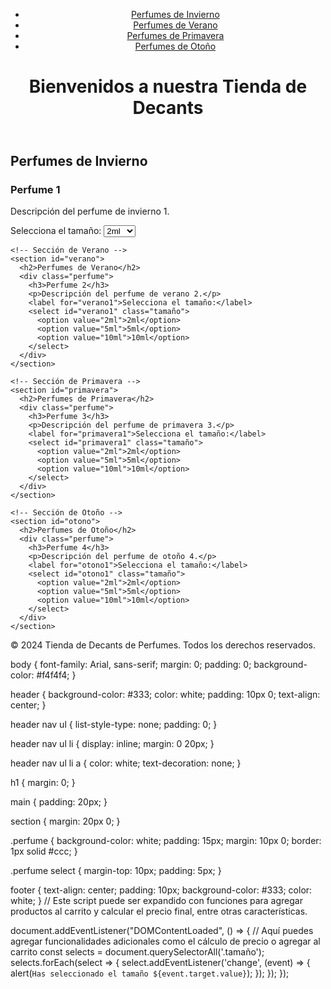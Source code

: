 <!DOCTYPE html>
<html lang="es">
<head>
  <meta charset="UTF-8">
  <meta name="viewport" content="width=device-width, initial-scale=1.0">
  <title>Tienda de Decants de Perfumes</title>
  <link rel="stylesheet" href="styles.css">
  <script src="scripts.js" defer></script>
</head>
<body>
  <header>
    <nav>
      <ul>
        <li><a href="#invierno">Perfumes de Invierno</a></li>
        <li><a href="#verano">Perfumes de Verano</a></li>
        <li><a href="#primavera">Perfumes de Primavera</a></li>
        <li><a href="#otono">Perfumes de Otoño</a></li>
      </ul>
    </nav>
    <h1>Bienvenidos a nuestra Tienda de Decants</h1>
  </header>

  <main>
    <!-- Sección de Invierno -->
    <section id="invierno">
      <h2>Perfumes de Invierno</h2>
      <div class="perfume">
        <h3>Perfume 1</h3>
        <p>Descripción del perfume de invierno 1.</p>
        <label for="invierno1">Selecciona el tamaño:</label>
        <select id="invierno1" class="tamaño">
          <option value="2ml">2ml</option>
          <option value="5ml">5ml</option>
          <option value="10ml">10ml</option>
        </select>
      </div>
    </section>

    <!-- Sección de Verano -->
    <section id="verano">
      <h2>Perfumes de Verano</h2>
      <div class="perfume">
        <h3>Perfume 2</h3>
        <p>Descripción del perfume de verano 2.</p>
        <label for="verano1">Selecciona el tamaño:</label>
        <select id="verano1" class="tamaño">
          <option value="2ml">2ml</option>
          <option value="5ml">5ml</option>
          <option value="10ml">10ml</option>
        </select>
      </div>
    </section>

    <!-- Sección de Primavera -->
    <section id="primavera">
      <h2>Perfumes de Primavera</h2>
      <div class="perfume">
        <h3>Perfume 3</h3>
        <p>Descripción del perfume de primavera 3.</p>
        <label for="primavera1">Selecciona el tamaño:</label>
        <select id="primavera1" class="tamaño">
          <option value="2ml">2ml</option>
          <option value="5ml">5ml</option>
          <option value="10ml">10ml</option>
        </select>
      </div>
    </section>

    <!-- Sección de Otoño -->
    <section id="otono">
      <h2>Perfumes de Otoño</h2>
      <div class="perfume">
        <h3>Perfume 4</h3>
        <p>Descripción del perfume de otoño 4.</p>
        <label for="otono1">Selecciona el tamaño:</label>
        <select id="otono1" class="tamaño">
          <option value="2ml">2ml</option>
          <option value="5ml">5ml</option>
          <option value="10ml">10ml</option>
        </select>
      </div>
    </section>

  </main>

  <footer>
    <p>&copy; 2024 Tienda de Decants de Perfumes. Todos los derechos reservados.</p>
  </footer>
</body>
</html>
body {
  font-family: Arial, sans-serif;
  margin: 0;
  padding: 0;
  background-color: #f4f4f4;
}

header {
  background-color: #333;
  color: white;
  padding: 10px 0;
  text-align: center;
}

header nav ul {
  list-style-type: none;
  padding: 0;
}

header nav ul li {
  display: inline;
  margin: 0 20px;
}

header nav ul li a {
  color: white;
  text-decoration: none;
}

h1 {
  margin: 0;
}

main {
  padding: 20px;
}

section {
  margin: 20px 0;
}

.perfume {
  background-color: white;
  padding: 15px;
  margin: 10px 0;
  border: 1px solid #ccc;
}

.perfume select {
  margin-top: 10px;
  padding: 5px;
}

footer {
  text-align: center;
  padding: 10px;
  background-color: #333;
  color: white;
}
// Este script puede ser expandido con funciones para agregar productos al carrito y calcular el precio final, entre otras características.

document.addEventListener("DOMContentLoaded", () => {
  // Aquí puedes agregar funcionalidades adicionales como el cálculo de precio o agregar al carrito
  const selects = document.querySelectorAll('.tamaño');
  selects.forEach(select => {
    select.addEventListener('change', (event) => {
      alert(`Has seleccionado el tamaño ${event.target.value}`);
    });
  });
});
